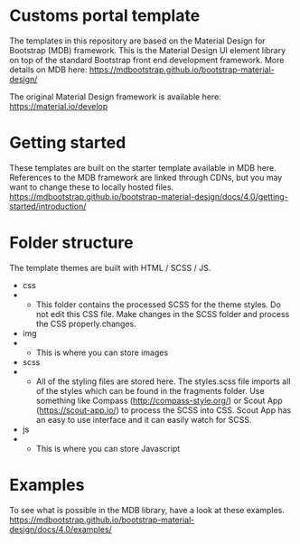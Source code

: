 # Customs portal template

The templates in this repository are based on the Material Design for Bootstrap (MDB) framework. This is the Material Design UI element library on top of the standard Bootstrap front end development framework.
More details on MDB here: https://mdbootstrap.github.io/bootstrap-material-design/

The original Material Design framework is available here:
https://material.io/develop


# Getting started
These templates are built on the starter template available in MDB here. References to the MDB framework are linked through CDNs, but you may want to change these to locally hosted files.
https://mdbootstrap.github.io/bootstrap-material-design/docs/4.0/getting-started/introduction/


# Folder structure
The template themes are built with HTML / SCSS / JS.
- css
- - This folder contains the processed SCSS for the theme styles. Do not edit this CSS file. Make changes in the SCSS folder and process the CSS properly.changes.
- img
- - This is where you can store images
- scss
- - All of the styling files are stored here. The styles.scss file imports all of the styles which can be found in the fragments folder. Use something like Compass (http://compass-style.org/) or Scout App (https://scout-app.io/) to process the SCSS into CSS. Scout App has an easy to use interface and it can easily watch for SCSS.
- js
- - This is where you can store Javascript

# Examples
To see what is possible in the MDB library, have a look at these examples.
https://mdbootstrap.github.io/bootstrap-material-design/docs/4.0/examples/
